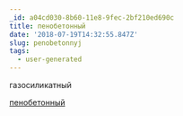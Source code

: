 ```yaml
---
_id: a04cd030-8b60-11e8-9fec-2bf210ed690c
title: пенобетонный
date: '2018-07-19T14:32:55.847Z'
slug: penobetonnyj
tags:
  - user-generated
---
```

газосиликатный 
 
<a href=http://псков.пеноблок-рст.рус>пенобетонный</a>
